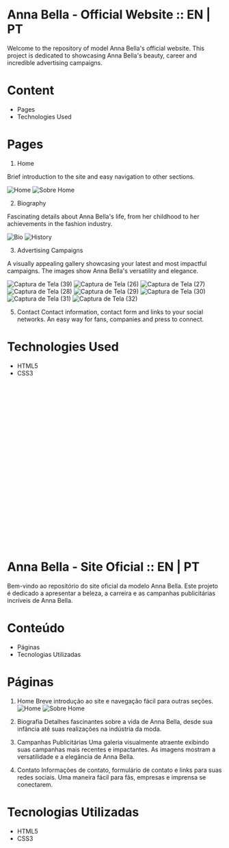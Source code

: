 # Anna Bella - Official Website :: EN | PT
Welcome to the repository of model Anna Bella's official website. This project is dedicated to showcasing Anna Bella's beauty, career and incredible advertising campaigns.
<br>
# Content
* Pages
* Technologies Used

# Pages
1. Home
   
Brief introduction to the site and easy navigation to other sections.<br>

![Home](https://github.com/Vitorialuz229/ProjetoAnna-Bella/assets/110250731/e88d8d5b-b7ee-440e-abbc-805c6edc4670)
![Sobre Home](https://github.com/Vitorialuz229/ProjetoAnna-Bella/assets/110250731/f44e1680-454d-485c-9d2b-8537e533ad2e)

2. Biography
   
Fascinating details about Anna Bella's life, from her childhood to her achievements in the fashion industry.<br>

![Bio](https://github.com/Vitorialuz229/ProjetoAnna-Bella/assets/110250731/80eaa163-4246-451d-b1a8-e3a9f032baff)
![History](https://github.com/Vitorialuz229/ProjetoAnna-Bella/assets/110250731/23fe9e60-f713-4541-b4b9-2f55789d06d3)


3. Advertising Campaigns
   
A visually appealing gallery showcasing your latest and most impactful campaigns. The images show Anna Bella's versatility and elegance.<br>

![Captura de Tela (39)](https://github.com/Vitorialuz229/ProjetoAnna-Bella/assets/110250731/f1fb6f9a-6fc0-4498-a422-c2d1cdfcd11b)
![Captura de Tela (26)](https://github.com/Vitorialuz229/ProjetoAnna-Bella/assets/110250731/aa832366-71fb-42f8-8280-d1e3ef9e57fa)
![Captura de Tela (27)](https://github.com/Vitorialuz229/ProjetoAnna-Bella/assets/110250731/86e50851-79ca-4be8-a639-8286a11b3053)
![Captura de Tela (28)](https://github.com/Vitorialuz229/ProjetoAnna-Bella/assets/110250731/a6e62bd4-b740-4282-a235-e4ed0dd82e06)
![Captura de Tela (29)](https://github.com/Vitorialuz229/ProjetoAnna-Bella/assets/110250731/ca6af372-51b1-4763-b9c1-af6368d85cb8)
![Captura de Tela (30)](https://github.com/Vitorialuz229/ProjetoAnna-Bella/assets/110250731/67886659-1502-4212-b777-ac12f89ed807)
![Captura de Tela (31)](https://github.com/Vitorialuz229/ProjetoAnna-Bella/assets/110250731/bc814f73-fc25-4aae-9b55-39fd4092760b)
![Captura de Tela (32)](https://github.com/Vitorialuz229/ProjetoAnna-Bella/assets/110250731/38ef0565-b372-4222-a731-14428908832d)

5. Contact
Contact information, contact form and links to your social networks. An easy way for fans, companies and press to connect.<br>




# Technologies Used
* HTML5
* CSS3
<br>
<br>
<br>
<br>
<br>
<br>
<br>
<br>
<br>
<br>
<br>
<br>
<br>
<br>
<br>
<br>
<br>
<br>
<br>
<br>
<br>
<br>




# Anna Bella - Site Oficial :: EN | PT
Bem-vindo ao repositório do site oficial da modelo Anna Bella. Este projeto é dedicado a apresentar a beleza, a carreira e as campanhas publicitárias incríveis de Anna Bella.
<br> 
# Conteúdo
* Páginas
* Tecnologias Utilizadas

# Páginas
1. Home
Breve introdução ao site e navegação fácil para outras seções.
![Home](https://github.com/Vitorialuz229/ProjetoAnna-Bella/assets/110250731/e88d8d5b-b7ee-440e-abbc-805c6edc4670)
![Sobre Home](https://github.com/Vitorialuz229/ProjetoAnna-Bella/assets/110250731/f44e1680-454d-485c-9d2b-8537e533ad2e)

3. Biografia
Detalhes fascinantes sobre a vida de Anna Bella, desde sua infância até suas realizações na indústria da moda.<br>
4. Campanhas Publicitárias
Uma galeria visualmente atraente exibindo suas campanhas mais recentes e impactantes. As imagens mostram a versatilidade e a elegância de Anna Bella.<br>
5. Contato
Informações de contato, formulário de contato e links para suas redes sociais. Uma maneira fácil para fãs, empresas e imprensa se conectarem.<br>

# Tecnologias Utilizadas
* HTML5
* CSS3
